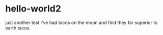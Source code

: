 # hello-world2
just another test
i've had tacos on the moon and find they far superior to earth tacos.

